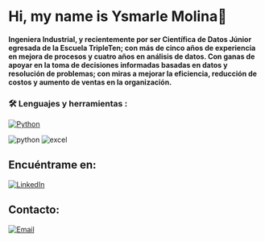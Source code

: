# Hi, my name is Ysmarle Molina👋

#### Ingeniera Industrial, y recientemente por ser Científica de Datos Júnior egresada de la Escuela TripleTen; con más de cinco años de experiencia en mejora de procesos y cuatro años en análisis de datos. Con ganas de apoyar en la toma de decisiones informadas basadas en datos y resolución de problemas; con miras a mejorar la eficiencia, reducción de costos y aumento de ventas en la organización.

### :hammer_and_wrench: Lenguajes y herramientas :

[![Python](https://img.shields.io/badge/Python-yellow?style=for-the-badge&logo=python&logoColor=white&labelColor=101010)]()

<div id="header" align="left">
    <img decoding="async" src="https://img.shields.io/badge/Python-3776AB?style=for-the-badge&logo=python&logoColor=white" alt="python"/>
  </a>
    <img decoding="async" src="https://img.shields.io/badge/Microsoft_Excel-217346?style=for-the-badge&logo=microsoft-excel&logoColor=white" alt="excel"/>
  </a>
 
</div>


## Encuéntrame en:

[![LinkedIn](https://img.shields.io/badge/LinkedIn-Ysmarle_Molina-0077B5?style=for-the-badge&logo=linkedin&logoColor=white&labelColor=101010)](https://www.linkedin.com/in/ysmarle-molina)

## Contacto:
[![Email](https://img.shields.io/badge/molinaysmarle@gmail.com-D14836?style=for-the-badge&logo=gmail&logoColor=white&labelColor=101010)](mailto:braismoure@mouredev.com)
</br>

<!--
**ynmolina/ynmolina** is a ✨ _special_ ✨ repository because its `README.md` (this file) appears on your GitHub profile.

Here are some ideas to get you started:

- 🔭 I’m currently working on ...
- 🌱 I’m currently learning ...
- 👯 I’m looking to collaborate on ...
- 🤔 I’m looking for help with ...
- 💬 Ask me about ...
- 📫 How to reach me: ...
- 😄 Pronouns: ...
- ⚡ Fun fact: ...
-->

